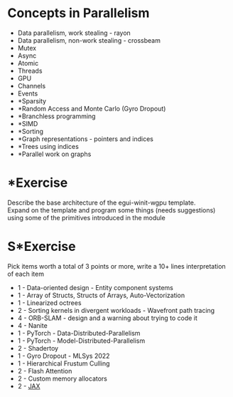 # Concepts in Parallelism

* Data parallelism, work stealing - rayon
* Data parallelism, non-work stealing - crossbeam
* Mutex
* Async
* Atomic
* Threads
* GPU
* Channels
* Events
* \*Sparsity
* \*Random Access and Monte Carlo (Gyro Dropout)
* \*Branchless programming
* \*SIMD
* \*Sorting
* \*Graph representations - pointers and indices
* \*Trees using indices
* \*Parallel work on graphs

# \*Exercise
Describe the base architecture of the egui-winit-wgpu template.  
Expand on the template and program some things (needs suggestions)  
using some of the primitives introduced in the module

# S\*Exercise
Pick items worth a total of 3 points or more, write a 10+ lines interpretation of each item

* 1 - Data-oriented design - Entity component systems
* 1 - Array of Structs, Structs of Arrays, Auto-Vectorization
* 1 - Linearized octrees
* 2 - Sorting kernels in divergent workloads - Wavefront path tracing
* 4 - ORB-SLAM - design and a warning about trying to code it
* 4 - Nanite
* 1 - PyTorch - Data-Distributed-Parallelism
* 1 - PyTorch - Model-Distributed-Parallelism
* 2 - Shadertoy
* 1 - Gyro Dropout - MLSys 2022
* 1 - Hierarchical Frustum Culling
* 2 - Flash Attention
* 2 - Custom memory allocators
* 2 - [JAX](https://jax.readthedocs.io/en/latest/notebooks/Common_Gotchas_in_JAX.html)
